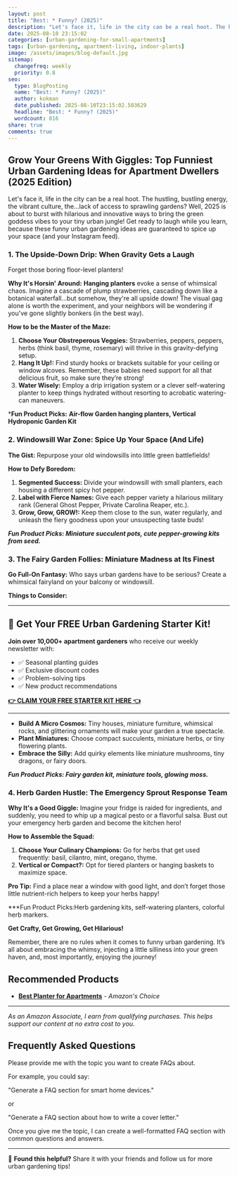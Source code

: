 ```yaml
---
layout: post
title: "Best: * Funny? (2025)"
description: "Let's face it, life in the city can be a real hoot. The hustling, bustling energy, the vibrant culture, the…lack of access to sprawling gardens?  Well, 2025 is ..."
date: 2025-08-10 23:15:02 
categories: [urban-gardening-for-small-apartments]
tags: [urban-gardening, apartment-living, indoor-plants]
image: /assets/images/blog-default.jpg
sitemap:
  changefreq: weekly
  priority: 0.8
seo:
  type: BlogPosting
  name: "Best: * Funny? (2025)"
  author: kokman
  date_published: 2025-08-10T23:15:02.503629
  headline: "Best: * Funny? (2025)"
  wordcount: 816
share: true
comments: true
---
```


## Grow Your Greens With Giggles: Top Funniest Urban Gardening Ideas for Apartment Dwellers  (2025 Edition)

Let's face it, life in the city can be a real hoot. The hustling, bustling energy, the vibrant culture, the…lack of access to sprawling gardens?  Well, 2025 is about to burst with hilarious and innovative ways to bring the green goddess vibes to your tiny urban jungle!  Get ready to laugh while you learn, because these funny urban gardening ideas are guaranteed to spice up your space (and your Instagram feed).

###  1.  The Upside-Down Drip:  When Gravity Gets a Laugh

Forget those boring floor-level planters!  

**Why It's Horsin' Around:**  **Hanging planters** evoke a sense of whimsical chaos. Imagine a cascade of plump strawberries, cascading down like a botanical waterfall…but somehow, they're all upside down! The visual gag alone is worth the experiment, and your neighbors will be wondering if you've gone slightly bonkers (in the best way).

**How to be the Master of the Maze:**

1. **Choose Your Obstreperous Veggies:**  Strawberries, peppers, peppers, herbs (think basil, thyme, rosemary) will thrive in this gravity-defying setup.
2. **Hang It Up!:** Find sturdy hooks or brackets suitable for your ceiling or window alcoves. Remember, these babies need support for all that delicious fruit, so make sure they’re strong!
3. **Water Wisely:**  Employ a drip irrigation system or a clever self-watering planter to keep things hydrated without resorting to acrobatic watering-can maneuvers.

***Fun Product Picks:** **Air-flow Garden hanging planters, Vertical Hydroponic Garden Kit**

### 2. Windowsill War Zone: Spice Up Your Space (And Life)

**The Gist:**  Repurpose your old windowsills into little green battlefields!  

**How to Defy Boredom:**
1. **Segmented Success:** Divide your windowsill with small planters, each housing a different spicy hot pepper.  
2. **Label with Fierce Names:**  Give each pepper variety a hilarious military rank (General Ghost Pepper, Private Carolina Reaper, etc.).
3. **Grow, Grow, GROW!:**  Keep them close to the sun, water regularly, and unleash the fiery goodness upon your unsuspecting taste buds!


***Fun Product Picks:  Miniature succulent pots, cute pepper-growing kits from seed.***

### 3.  The Fairy Garden Follies: Miniature Madness at Its Finest

**Go Full-On Fantasy:**  Who says urban gardens have to be serious?  Create a whimsical fairyland on your balcony or windowsill.

**Things to Consider:**


---

## 🌱 Get Your FREE Urban Gardening Starter Kit!

**Join over 10,000+ apartment gardeners** who receive our weekly newsletter with:
- ✅ Seasonal planting guides
- ✅ Exclusive discount codes
- ✅ Problem-solving tips
- ✅ New product recommendations

[**👉 CLAIM YOUR FREE STARTER KIT HERE 👈**](https://kokman078.github.io/my-ai-blog/newsletter)

---



* **Build A Micro Cosmos:**  Tiny houses, miniature furniture, whimsical rocks, and glittering ornaments will make your garden a true spectacle. 
* **Plant Miniatures:**  Choose compact succulents, miniature herbs, or tiny flowering plants.
* **Embrace the Silly:** Add quirky elements like miniature mushrooms, tiny dragons, or  fairy doors.  

***Fun Product Picks:  Fairy garden kit, miniature tools, glowing moss.***



### 4. Herb Garden Hustle:  The Emergency Sprout Response Team

**Why It's a Good Giggle:** Imagine your fridge is raided for ingredients, and suddenly, you need to whip up a magical pesto or a flavorful salsa. Bust out your emergency herb garden and become the kitchen hero!

**How to Assemble the Squad:**

1. **Choose Your Culinary Champions:**  Go for herbs that get used frequently: basil, cilantro, mint, oregano, thyme.
2. **Vertical or Compact?:**  Opt for tiered planters or hanging baskets to maximize space.

**Pro Tip:** Find a place near a window with good light, and don’t forget those little nutrient-rich helpers to keep your herbs happy!

***Fun Product Picks:Herb gardening kits, self-watering planters, colorful herb markers.


**Get Crafty, Get Growing, Get Hilarious!**

Remember, there are no rules when it comes to funny urban gardening. It’s all about embracing the whimsy, injecting a little silliness into your green haven, and, most importantly, enjoying the journey!

## Recommended Products

- **[Best Planter for Apartments](https://amazon.com/dp/B08XXXX?tag=your-amazon-tag)** - *Amazon's Choice*


---
*As an Amazon Associate, I earn from qualifying purchases. This helps support our content at no extra cost to you.*



## Frequently Asked Questions

Please provide me with the topic you want to create FAQs about. 

For example, you could say:

"Generate a FAQ section for smart home devices." 

or

"Generate a FAQ section about how to write a cover letter."


Once you give me the topic, I can create a well-formatted FAQ section with common questions and answers.

<script type="application/ld+json">
{
  "@context": "https://schema.org",
  "@type": "BlogPosting",
  "headline": "Best: * Funny? (2025)",
  "author": {
    "@type": "Person",
    "name": "kokman"
  },
  "datePublished": "2025-08-10T23:15:02.503005",
  "dateModified": "2025-08-10T23:15:02.503005",
  "publisher": {
    "@type": "Organization",
    "name": "Urban Garden Pro",
    "url": "https://kokman078.github.io/my-ai-blog"
  },
  "wordCount": 726,
  "articleBody": "## Grow Your Greens With Giggles: Top Funniest Urban Gardening Ideas for Apartment Dwellers  (2025 Edition)\n\nLet's face it, life in the city can be a real hoot. The hustling, bustling energy, the vibr..."
}
</script>


---

🚀 **Found this helpful?** Share it with your friends and follow us for more urban gardening tips!


